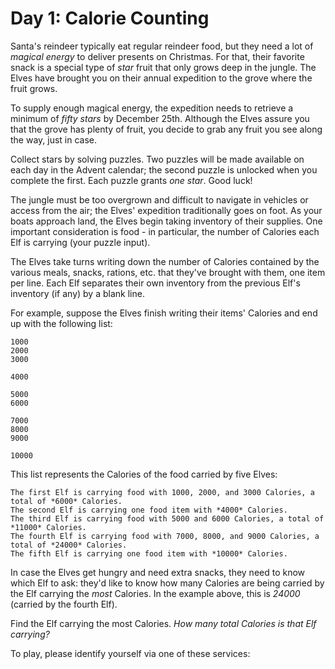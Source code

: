 # Day 1: Calorie Counting

Santa's reindeer typically eat regular reindeer food, but they need a lot of *magical energy* to deliver presents on Christmas. For that, their favorite snack is a special type of *star* fruit that only grows deep in the jungle. The Elves have brought you on their annual expedition to the grove where the fruit grows.

To supply enough magical energy, the expedition needs to retrieve a minimum of *fifty stars* by December 25th. Although the Elves assure you that the grove has plenty of fruit, you decide to grab any fruit you see along the way, just in case.

Collect stars by solving puzzles. Two puzzles will be made available on each day in the Advent calendar; the second puzzle is unlocked when you complete the first. Each puzzle grants *one star*. Good luck!

The jungle must be too overgrown and difficult to navigate in vehicles or access from the air; the Elves' expedition traditionally goes on foot. As your boats approach land, the Elves begin taking inventory of their supplies. One important consideration is food - in particular, the number of Calories each Elf is carrying (your puzzle input).

The Elves take turns writing down the number of Calories contained by the various meals, snacks, rations, etc. that they've brought with them, one item per line. Each Elf separates their own inventory from the previous Elf's inventory (if any) by a blank line.

For example, suppose the Elves finish writing their items' Calories and end up with the following list:

```
1000
2000
3000

4000

5000
6000

7000
8000
9000

10000
```

This list represents the Calories of the food carried by five Elves:

    The first Elf is carrying food with 1000, 2000, and 3000 Calories, a total of *6000* Calories.
    The second Elf is carrying one food item with *4000* Calories.
    The third Elf is carrying food with 5000 and 6000 Calories, a total of *11000* Calories.
    The fourth Elf is carrying food with 7000, 8000, and 9000 Calories, a total of *24000* Calories.
    The fifth Elf is carrying one food item with *10000* Calories.

In case the Elves get hungry and need extra snacks, they need to know which Elf to ask: they'd like to know how many Calories are being carried by the Elf carrying the *most* Calories. In the example above, this is *24000* (carried by the fourth Elf).

Find the Elf carrying the most Calories. *How many total Calories is that Elf carrying?*

To play, please identify yourself via one of these services:
